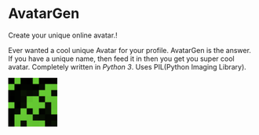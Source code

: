 # AvatarGen
Create your unique online avatar.!

Ever wanted a cool unique Avatar for your profile. AvatarGen is the answer.
If you have a unique name, then feed it in then you get you super cool avatar.
Completely written in _Python 3_. Uses PIL(Python Imaging Library).


<img src="https://github.com/risalmuhammed/AvatarGen/blob/master/avatar/avatar-2015-08-12_21h_19m_55s-500px.png" width=100 height=100>
